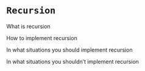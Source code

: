 # `Recursion`

What is recursion

How to implement recursion

In what situations you should implement recursion

In what situations you shouldn’t implement recursion
